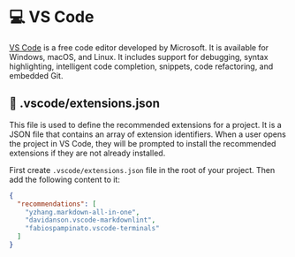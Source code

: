 # 💻 VS Code

[VS Code](https://code.visualstudio.com/) is a free code editor developed by Microsoft. It is available for Windows, macOS, and Linux. It includes support for debugging, syntax highlighting, intelligent code completion, snippets, code refactoring, and embedded Git.

## 📍 .vscode/extensions.json

This file is used to define the recommended extensions for a project. It is a JSON file that contains an array of extension identifiers. When a user opens the project in VS Code, they will be prompted to install the recommended extensions if they are not already installed.

First create `.vscode/extensions.json` file in the root of your project. Then add the following content to it:

```json
{
  "recommendations": [
    "yzhang.markdown-all-in-one",
    "davidanson.vscode-markdownlint",
    "fabiospampinato.vscode-terminals"
  ]
}
```
